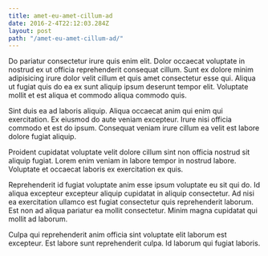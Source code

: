 ```yaml
---
title: amet-eu-amet-cillum-ad
date: 2016-2-4T22:12:03.284Z
layout: post
path: "/amet-eu-amet-cillum-ad/"
---
```


Do pariatur consectetur irure quis enim elit. Dolor occaecat voluptate in nostrud ex ut officia reprehenderit consequat cillum. Sunt ex dolore minim adipisicing irure dolor velit cillum et quis amet consectetur esse qui. Aliqua ut fugiat quis do ea ex sunt aliquip ipsum deserunt tempor elit. Voluptate mollit et est aliqua et commodo aliqua commodo quis.

Sint duis ea ad laboris aliquip. Aliqua occaecat anim qui enim qui exercitation. Ex eiusmod do aute veniam excepteur. Irure nisi officia commodo et est do ipsum. Consequat veniam irure cillum ea velit est labore dolore fugiat aliquip.

Proident cupidatat voluptate velit dolore cillum sint non officia nostrud sit aliquip fugiat. Lorem enim veniam in labore tempor in nostrud labore. Voluptate et occaecat laboris ex exercitation ex quis.

Reprehenderit id fugiat voluptate anim esse ipsum voluptate eu sit qui do. Id aliqua excepteur excepteur aliquip cupidatat in aliquip consectetur. Ad nisi ea exercitation ullamco est fugiat consectetur quis reprehenderit laborum. Est non ad aliqua pariatur ea mollit consectetur. Minim magna cupidatat qui mollit ad laborum.

Culpa qui reprehenderit anim officia sint voluptate elit laborum est excepteur. Est labore sunt reprehenderit culpa. Id laborum qui fugiat laboris.
